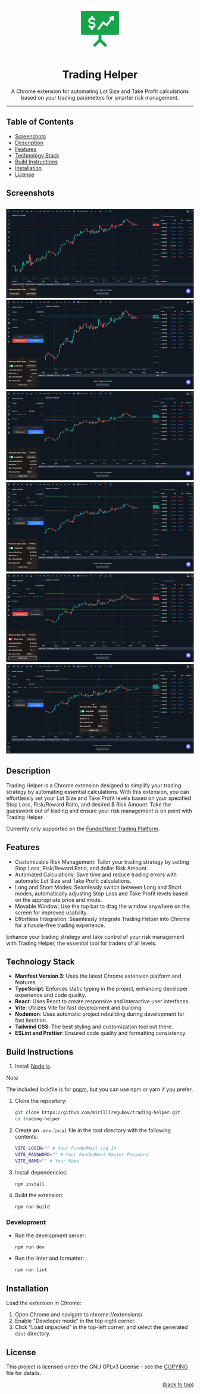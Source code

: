 <div align="center">
  <img width="128px" height="128px" src="public/enabled-128.png">
  <h1>Trading Helper</h1>
  <p>A Chrome extension for automating Lot Size and Take Profit calculations based on your trading parameters for smarter risk management.</p>
</div>

---

## Table of Contents

- [Screenshots](#screenshots)
- [Description](#description)
- [Features](#features)
- [Technology Stack](#technology-stack)
- [Build Instructions](#build-instructions)
- [Installation](#installation)
- [License](#license)

## Screenshots

![Screenshot of Initial Screen](screenshots/screenshot-1.png)
![Screenshot of Trading Screen in Long Mode without a stop loss](screenshots/screenshot-2.png)
![Screenshot of Trading Screen in Long Mode with a stop loss](screenshots/screenshot-3.png)
![Screenshot of Trading Screen after updated lot size and take profit level](screenshots/screenshot-4.png)
![Screenshot of Trading Screen in Short Mode](screenshots/screenshot-5.png)
![Screenshot of Trading Screen being dragged](screenshots/screenshot-6.png)
---

## Description

Trading Helper is a Chrome extension designed to simplify your trading strategy by automating essential calculations. With this extension, you can effortlessly set your Lot Size and Take Profit levels based on your specified Stop Loss, Risk/Reward Ratio, and desired $ Risk Amount. Take the guesswork out of trading and ensure your risk management is on point with Trading Helper.

Currently only supported on the [FundedNext Trading Platform](https://fundednext.com/).

## Features

- Customizable Risk Management: Tailor your trading strategy by setting Stop Loss, Risk/Reward Ratio, and dollar Risk Amount.
- Automated Calculations: Save time and reduce trading errors with automatic Lot Size and Take Profit calculations.
- Long and Short Modes: Seamlessly switch between Long and Short modes, automatically adjusting Stop Loss and Take Profit levels based on the appropriate price and mode.
- Movable Window: Use the top bar to drag the window anywhere on the screen for improved usability.
- Effortless Integration: Seamlessly integrate Trading Helper into Chrome for a hassle-free trading experience.

Enhance your trading strategy and take control of your risk management with Trading Helper, the essential tool for traders of all levels.

## Technology Stack

- **Manifest Version 3**: Uses the latest Chrome extension platform and features.
- **TypeScript**: Enforces static typing in the project, enhancing developer experience and code quality.
- **React**: Uses React to create responsive and interactive user interfaces.
- **Vite**: Utilizes Vite for fast development and building.
- **Nodemon**: Uses automatic project rebuilding during development for fast iteration.
- **Tailwind CSS**: The best styling and customization tool out there.
- **ESLint and Prettier**: Ensured code quality and formatting consistency.

## Build Instructions

1. Install [Node.js](https://nodejs.org/en/download/).

> [!NOTE]  
> The included lockfile is for [pnpm](https://pnpm.io/), but you can use npm or yarn if you prefer.

1. Clone the repository:
   ```bash
   git clone https://github.com/KirillTregubov/trading-helper.git
   cd trading-helper
   ```

1. Create an `.env.local` file in the root directory with the following contents:

   ```bash
   VITE_LOGIN="" # Your FundedNext Log In
   VITE_PASSWORD="" # Your FundedNext Master Password
   VITE_NAME="" # Your Name
   ```

1. Install dependencies:

   ```bash
   npm install
   ```

1. Build the extension:

   ```bash
   npm run build
   ```

### Development

- Run the development server:

   ```bash
   npm run dev
   ```

- Run the linter and formatter:

   ```bash
   npm run lint
   ```

## Installation

Load the extension in Chrome:

1. Open Chrome and navigate to chrome://extensions/.
1. Enable "Developer mode" in the top-right corner.
1. Click "Load unpacked" in the top-left corner, and select the generated `dist` directory.

## License
This project is licensed under the GNU GPLv3 License - see the [COPYING](COPYING) file for details.

<div align="right">(<a href="#readme-top">back to top</a>)</div>